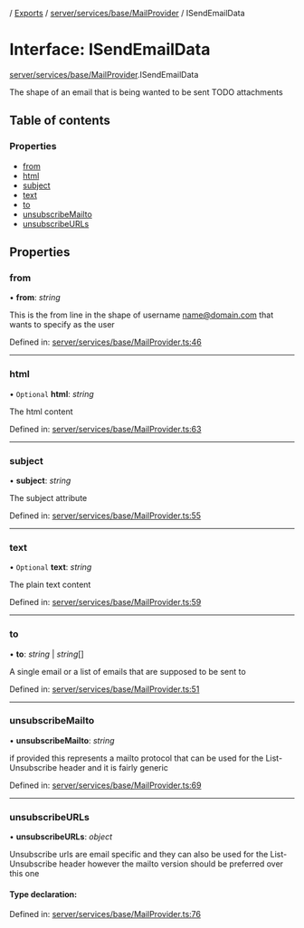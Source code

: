[](../README.md) / [Exports](../modules.md) / [server/services/base/MailProvider](../modules/server_services_base_mailprovider.md) / ISendEmailData

# Interface: ISendEmailData

[server/services/base/MailProvider](../modules/server_services_base_mailprovider.md).ISendEmailData

The shape of an email that is being wanted to be sent
TODO attachments

## Table of contents

### Properties

- [from](server_services_base_mailprovider.isendemaildata.md#from)
- [html](server_services_base_mailprovider.isendemaildata.md#html)
- [subject](server_services_base_mailprovider.isendemaildata.md#subject)
- [text](server_services_base_mailprovider.isendemaildata.md#text)
- [to](server_services_base_mailprovider.isendemaildata.md#to)
- [unsubscribeMailto](server_services_base_mailprovider.isendemaildata.md#unsubscribemailto)
- [unsubscribeURLs](server_services_base_mailprovider.isendemaildata.md#unsubscribeurls)

## Properties

### from

• **from**: *string*

This is the from line in the shape of
username <name@domain.com> that wants to specify
as the user

Defined in: [server/services/base/MailProvider.ts:46](https://github.com/onzag/itemize/blob/3efa2a4a/server/services/base/MailProvider.ts#L46)

___

### html

• `Optional` **html**: *string*

The html content

Defined in: [server/services/base/MailProvider.ts:63](https://github.com/onzag/itemize/blob/3efa2a4a/server/services/base/MailProvider.ts#L63)

___

### subject

• **subject**: *string*

The subject attribute

Defined in: [server/services/base/MailProvider.ts:55](https://github.com/onzag/itemize/blob/3efa2a4a/server/services/base/MailProvider.ts#L55)

___

### text

• `Optional` **text**: *string*

The plain text content

Defined in: [server/services/base/MailProvider.ts:59](https://github.com/onzag/itemize/blob/3efa2a4a/server/services/base/MailProvider.ts#L59)

___

### to

• **to**: *string* \| *string*[]

A single email or a list of emails that are supposed
to be sent to

Defined in: [server/services/base/MailProvider.ts:51](https://github.com/onzag/itemize/blob/3efa2a4a/server/services/base/MailProvider.ts#L51)

___

### unsubscribeMailto

• **unsubscribeMailto**: *string*

if provided this represents a mailto protocol
that can be used for the List-Unsubscribe header
and it is fairly generic

Defined in: [server/services/base/MailProvider.ts:69](https://github.com/onzag/itemize/blob/3efa2a4a/server/services/base/MailProvider.ts#L69)

___

### unsubscribeURLs

• **unsubscribeURLs**: *object*

Unsubscribe urls are email specific and they can
also be used for the List-Unsubscribe header
however the mailto version should be preferred
over this one

#### Type declaration:

Defined in: [server/services/base/MailProvider.ts:76](https://github.com/onzag/itemize/blob/3efa2a4a/server/services/base/MailProvider.ts#L76)
